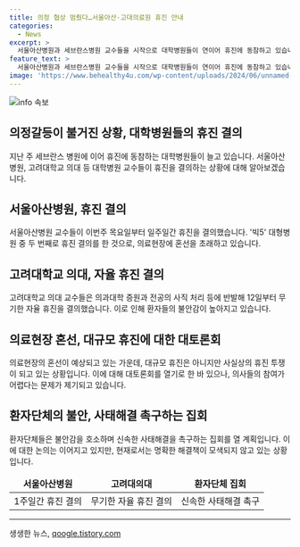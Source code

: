 ```yaml
---
title: 의정 협상 멈췄다…서울아산·고대의료원 휴진 안내
categories:
  - News
excerpt: >
  서울아산병원과 세브란스병원 교수들을 시작으로 대학병원들이 연이어 휴진에 동참하고 있습니다. 고려대학교 의대 교수들도 휴진을 선언했는데, 응급·중증 환자에 대한 진료는 유지될 예정입니다. 의료현장의 혼선이 환자들을 불안하게 하고 있으며, 환자단체들은 신속한 사태해결을 촉구하는 집회를 열 계획입니다. 대규모 휴진은 아니지만, 사실상의 휴진 투쟁이라는 상황 속에서 대화 가능성을 열어놓은 범의료계 협의체 올특위가 대토론회를 열 계획입니다.
feature_text: >
  서울아산병원과 세브란스병원 교수들을 시작으로 대학병원들이 연이어 휴진에 동참하고 있습니다. 고려대학교 의대 교수들도 휴진을 선언했는데, 응급·중증 환자에 대한 진료는 유지될 예정입니다. 의료현장의 혼선이 환자들을 불안하게 하고 있으며, 환자단체들은 신속한 사태해결을 촉구하는 집회를 열 계획입니다. 대규모 휴진은 아니지만, 사실상의 휴진 투쟁이라는 상황 속에서 대화 가능성을 열어놓은 범의료계 협의체 올특위가 대토론회를 열 계획입니다.
image: 'https://www.behealthy4u.com/wp-content/uploads/2024/06/unnamed-file.png'
---
```


<p><img src="https://www.behealthy4u.com/wp-content/uploads/2024/06/unnamed-file.png" alt="info 속보" /></p>

<h2 data-ke-size="size26">의정갈등이 불거진 상황, 대학병원들의 휴진 결의</h2>

<p data-ke-size="size16">지난 주 세브란스 병원에 이어 휴진에 동참하는 대학병원들이 늘고 있습니다. 서울아산병원, 고려대학교 의대 등 대학병원 교수들이 휴진을 결의하는 상황에 대해 알아보겠습니다.</p>

<h2 data-ke-size="size26">서울아산병원, 휴진 결의</h2>

<p data-ke-size="size16">서울아산병원 교수들이 이번주 목요일부터 일주일간 휴진을 결의했습니다. '빅5' 대형병원 중 두 번째로 휴진 결의를 한 것으로, 의료현장에 혼선을 초래하고 있습니다.</p>

<h2 data-ke-size="size26">고려대학교 의대, 자율 휴진 결의</h2>

<p data-ke-size="size16">고려대학교 의대 교수들은 의과대학 증원과 전공의 사직 처리 등에 반발해 12일부터 무기한 자율 휴진을 결의했습니다. 이로 인해 환자들의 불안감이 높아지고 있습니다.</p>

<h2 data-ke-size="size26">의료현장 혼선, 대규모 휴진에 대한 대토론회</h2>

<p data-ke-size="size16">의료현장의 혼선이 예상되고 있는 가운데, 대규모 휴진은 아니지만 사실상의 휴진 투쟁이 되고 있는 상황입니다. 이에 대해 대토론회를 열기로 한 바 있으나, 의사들의 참여가 어렵다는 문제가 제기되고 있습니다.</p>

<h2 data-ke-size="size26">환자단체의 불안, 사태해결 촉구하는 집회</h2>

<p data-ke-size="size16">환자단체들은 불안감을 호소하며 신속한 사태해결을 촉구하는 집회를 열 계획입니다. 이에 대한 논의는 이어지고 있지만, 현재로서는 명확한 해결책이 모색되지 않고 있는 상황입니다.</p>

<table>
    <thead>
        <tr>
            <td style="text-align: center; height: 17px;"><b>서울아산병원</b></td>
            <td style="text-align: center; height: 17px;"><b>고려대의대</b></td>
            <td style="text-align: center; height: 17px;"><b>환자단체 집회</b></td>
        </tr>
    </thead>
    <tbody>
        <tr>
            <td style="text-align: center; height: 17px;">1주일간 휴진 결의</td>
            <td style="text-align: center; height: 17px;">무기한 자율 휴진 결의</td>
            <td style="text-align: center; height: 17px;">신속한 사태해결 촉구</td>
        </tr>
    </tbody>
</table>

<p><hr></p>
생생한 뉴스, <a href="https://qoogle.tistory.com" rel="dofollow">qoogle.tistory.com</a>


